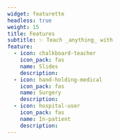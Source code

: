 ```yaml
---
widget: featurette
headless: true
weight: 15
title: Features
subtitle: ✨ Teach _anything_ with
feature:
  - icon: chalkboard-teacher
    icon_pack: fas
    name: Slides
    description: 
  - icon: hand-holding-medical
    icon_pack: fas
    name: Surgery
    description: 
  - icon: hospital-user
    icon_pack: fas
    name: In-patient
    description: 
---
```

